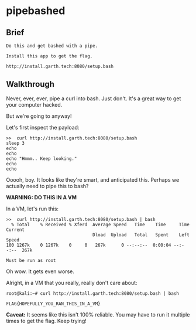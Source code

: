 # pipebashed

## Brief

```
Do this and get bashed with a pipe.

Install this app to get the flag.

http://install.garth.tech:8080/setup.bash
```

## Walkthrough

Never, ever, ever, pipe a curl into bash. Just don't. It's a great way to get your computer hacked.

But we're going to anyway!

Let's first inspect the payload:

```
>>  curl http://install.garth.tech:8080/setup.bash
sleep 3
echo
echo
echo "Hmmm.. Keep looking."
echo
echo
```

Ooooh, boy.  It looks like they're smart, and anticipated this. Perhaps we actually need to pipe this to bash?

**WARNING: DO THIS IN A VM**

In a VM, let's run this:

```
>>  curl http://install.garth.tech:8080/setup.bash | bash
  % Total    % Received % Xferd  Average Speed   Time    Time     Time  Current
                                 Dload  Upload   Total   Spent    Left  Speed
100 1267k    0 1267k    0     0   267k      0 --:--:--  0:00:04 --:--:--  267k

Must be run as root
```

Oh wow.  It gets even worse.

Alright, in a VM that you really, really don't care about:

```
root@kali:~# curl http://install.garth.tech:8080/setup.bash | bash

FLAG{HOPEFULLY_YOU_RAN_THIS_IN_A_VM}
```

**Caveat:** It seems like this isn't 100% reliable. You may have to run it multiple times to get the flag.  Keep trying!

